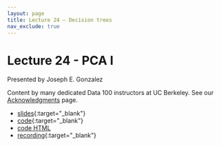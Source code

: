 ```yaml
---
layout: page
title: Lecture 24 – Decision trees
nav_exclude: true
---
```


# Lecture 24 - PCA I

Presented by Joseph E. Gonzalez

Content by many dedicated Data 100 instructors at UC Berkeley. See our [Acknowledgments](../../acks) page.

- [slides](https://docs.google.com/presentation/d/1UzkIBKKj6wJPy4bCHarC9bJkNTJkfuIbuNU6bblG-5k/edit?usp=sharing){:target="_blank"}
- [code](https://data100.datahub.berkeley.edu/hub/user-redirect/git-pull?repo=https%3A%2F%2Fgithub.com%2FDS-100%2Fsp24-student&urlpath=lab%2Ftree%2Fsp24-student%2Flecture%2Flec24%2Flec24.ipynb&branch=main){:target="_blank"}
- [code HTML](../../resources/assets/lectures/lec24/lec24.html) 
- [recording](https://youtu.be/HdUsBKp4cQo){:target="_blank"}
